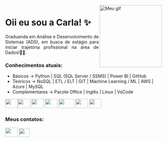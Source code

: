<img align="right" alt="Meu gif" height="200" src="https://github.com/CarlaAndrali/CarlaAndrali/assets/129233037/b3d3e65b-df76-421d-a352-35e6985cf598">

<h1>
    Oii eu sou a Carla! ✨
</h1>

<p align="justify">Graduanda em Análise e Desenvolvimento de Sistemas (ADS), em busca de estágio para iniciar trajetória profissional na área de Dados!👩‍💻. 
<br>
   
<h3 align="left">Conhecimentos atuais:</h3>

* Básicos -> Python | SQL (SQL Server / SSMS) | Power BI | GitHub
* Teóricos -> NoSQL | ETL / ELT | GIT | Machine Learning / ML | AWS | Azure | MySQL
* Complementares -> Pacote Office | Inglês | Linux | VsCode

<img height="30" width="40" src="https://cdn.jsdelivr.net/gh/devicons/devicon/icons/github/github-original.svg" /><img height="30" width="40" src="https://cdn.jsdelivr.net/gh/devicons/devicon/icons/git/git-original.svg" />
<img height="30" width="40" src="https://cdn.jsdelivr.net/gh/devicons/devicon/icons/python/python-original.svg" />
<img height="30" width="40" src="https://cdn.jsdelivr.net/gh/devicons/devicon/icons/vscode/vscode-original.svg" />
<img height="30" width="50" src="https://upload.wikimedia.org/wikipedia/commons/8/87/Sql_data_base_with_logo.png" />
<img height="30" width="40" src="https://cdn.jsdelivr.net/gh/devicons/devicon/icons/mysql/mysql-original.svg" />
<img height="30" width="40" src="https://upload.wikimedia.org/wikipedia/commons/c/cf/New_Power_BI_Logo.svg" />

<h3 align="left">Meus contatos:</h3>

[<img height="30" width="40" src="https://cdn.jsdelivr.net/gh/devicons/devicon/icons/linkedin/linkedin-original.svg" />](https://www.linkedin.com/in/carlaandradelima/)
<a href = "mailto:lima.carlaandrade@gmail.com"><img height="28" width="35" src="https://mailmeteor.com/logos/assets/PNG/Gmail_Logo_512px.png"></a>
